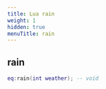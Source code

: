 ```yaml
---
title: Lua rain
weight: 1
hidden: true
menuTitle: rain
---
```

## rain
```lua
eq:rain(int weather); -- void
```